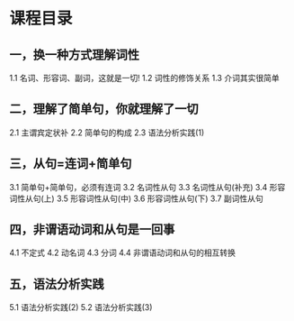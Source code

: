 # 课程目录

## 一，换一种方式理解词性

1.1 名词、形容词、副词，这就是一切!
1.2 词性的修饰关系
1.3 介词其实很简单

## 二，理解了简单句，你就理解了一切

2.1 主谓宾定状补
2.2 简单句的构成
2.3 语法分析实践(1)
## 三，从句=连词+简单句

3.1 简单句+简单句，必须有连词
3.2 名词性从句
3.3 名词性从句(补充)
3.4 形容词性从句(上)
3.5 形容词性从句(中)
3.6 形容词性从句(下)
3.7 副词性从句

## 四，非谓语动词和从句是一回事

4.1 不定式
4.2 动名词
4.3 分词
4.4 非谓语动词和从句的相互转换
## 五，语法分析实践

5.1 语法分析实践(2)
5.2 语法分析实践(3)



